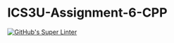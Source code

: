 # ICS3U-Assignment-6-CPP

[![GitHub's Super Linter](https://github.com/trent-hodgins-01/ICS3U-Assignment-6-CPP/workflows/GitHub's%20Super%20Linter/badge.svg)](https://github.com/trent-hodgins-01/ICS3U-Assignment-6-CPP/actions)
